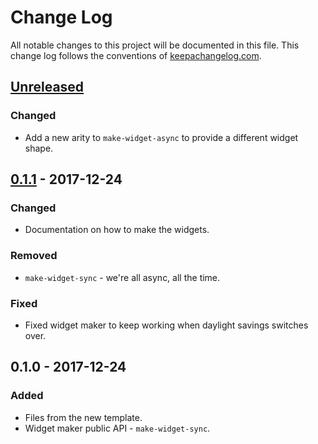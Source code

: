 # Change Log
All notable changes to this project will be documented in this file. This change log follows the conventions of [keepachangelog.com](http://keepachangelog.com/).

## [Unreleased]
### Changed
- Add a new arity to `make-widget-async` to provide a different widget shape.

## [0.1.1] - 2017-12-24
### Changed
- Documentation on how to make the widgets.

### Removed
- `make-widget-sync` - we're all async, all the time.

### Fixed
- Fixed widget maker to keep working when daylight savings switches over.

## 0.1.0 - 2017-12-24
### Added
- Files from the new template.
- Widget maker public API - `make-widget-sync`.

[Unreleased]: https://github.com/your-name/ourfolio1/compare/0.1.1...HEAD
[0.1.1]: https://github.com/your-name/ourfolio1/compare/0.1.0...0.1.1

